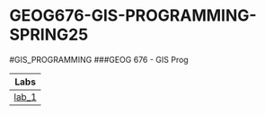 # GEOG676-GIS-PROGRAMMING-SPRING25


#GIS_PROGRAMMING
###GEOG 676 - GIS Prog

|Labs    |
|:------:|
|[lab_1](Labs/1/README.md)|
